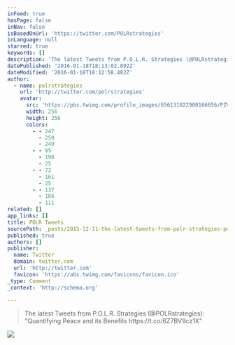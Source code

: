 ```yaml
---
inFeed: true
hasPage: false
inNav: false
isBasedOnUrl: 'https://twitter.com/POLRstrategies'
inLanguage: null
starred: true
keywords: []
description: 'The latest Tweets from P.O.L.R. Strategies (@POLRstrategies): "Quantifying Peace and its Benefits https://t.co/6Z7BV9cz1X"'
datePublished: '2016-01-18T18:13:02.892Z'
dateModified: '2016-01-18T18:12:58.482Z'
author:
  - name: polrstrategies
    url: 'http://twitter.com/polrstrategies'
    avatar:
      src: 'https://pbs.twimg.com/profile_images/656131022900166656/PZVIRV4b_400x400.png'
      width: 256
      height: 256
      colors:
        - - 247
          - 250
          - 249
        - - 85
          - 198
          - 25
        - - 72
          - 161
          - 25
        - - 137
          - 186
          - 111
related: []
app_links: []
title: POLR Tweets
sourcePath: _posts/2015-12-11-the-latest-tweets-from-polr-strategies-polrstrategies.md
published: true
authors: []
publisher:
  name: Twitter
  domain: twitter.com
  url: 'http://twitter.com'
  favicon: 'https://abs.twimg.com/favicons/favicon.ico'
_type: Comment
_context: 'http://schema.org'

---
```

> The latest Tweets from P&period;O&period;L&period;R&period; Strategies &lpar;&commat;POLRstrategies&rpar;&colon; "Quantifying Peace and its Benefits https&colon;&sol;&sol;t&period;co&sol;6Z7BV9cz1X"

![](https://the-grid-user-content.s3-us-west-2.amazonaws.com/07a1e382-34c8-4984-b61b-23d8ec9a6a9b.jpg)